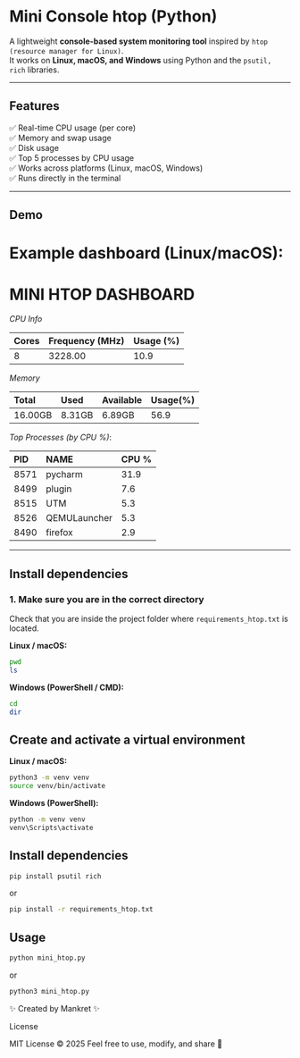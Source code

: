 # Mini Console htop (Python)

A lightweight **console-based system monitoring tool** inspired by `htop (resource manager for Linux)`.  
It works on **Linux, macOS, and Windows** using Python and the `psutil, rich` libraries.  

---

## Features

✅ Real-time CPU usage (per core)  
✅ Memory and swap usage  
✅ Disk usage  
✅ Top 5 processes by CPU usage  
✅ Works across platforms (Linux, macOS, Windows)  
✅ Runs directly in the terminal  

---

## Demo

Example dashboard (Linux/macOS):
==================================================
   MINI HTOP DASHBOARD
==================================================

  _CPU Info_    

| Cores | Frequency (MHz) | Usage (%) |
|:------|:----------------|:----------|
| 8     | 3228.00         | 10.9      |


 _Memory_

| Total   | Used   | Available | Usage(%) |
|:--------|:-------|:----------|:---------|
| 16.00GB | 8.31GB | 6.89GB    | 56.9     |

 _Top Processes (by CPU %)_:

| PID  | NAME         | CPU % |
|:-----|:-------------|:------|
| 8571 | pycharm      | 31.9  |
| 8499 | plugin       | 7.6   |
| 8515 | UTM          | 5.3   |
| 8526 | QEMULauncher | 5.3   |
| 8490 | firefox      | 2.9   |

---

## Install dependencies

### 1. Make sure you are in the correct directory
Check that you are inside the project folder where `requirements_htop.txt` is located.

**Linux / macOS:**

```bash
pwd
ls
```
**Windows (PowerShell / CMD):**

```bash
cd
dir
```

## Create and activate a virtual environment

**Linux / macOS:**
```bash
python3 -m venv venv
source venv/bin/activate
```

**Windows (PowerShell):**

```bash
python -m venv venv
venv\Scripts\activate
```

## Install dependencies

```bash
pip install psutil rich
```
or

```bash
pip install -r requirements_htop.txt
```


## Usage

```bash
python mini_htop.py
```
or 
```bash
python3 mini_htop.py
```


✨ Created by Mankret ✨

License

MIT License © 2025
Feel free to use, modify, and share 🚀
